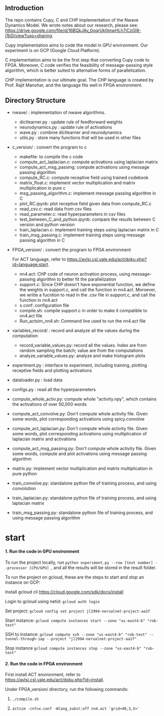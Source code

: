 ## Introduction

The repo contains Cupy, C and CHP implementation of the Nwave Dynamics Model. We wrote notes about our research, please see: https://drive.google.com/file/d/16BQkJAv_0oqrUk0mwHLh7jCzGl8-j1bD/view?usp=sharing.

Cupy implementation aims to code the model in GPU environment. Our experiment is on GCP (Google Cloud Platform).

C implementation aims to be the first step that converting Cupy code to FPGA. Moreover, C code verifies the feasibility of message-passing style algorithm, which is better suited to alternative forms of parallelization.

CHP implementation is our ultimate goal. The CHP language is created by Prof. Rajit Manohar, and the language fits well in FPGA environment. 

## Directory Structure
- nwave/ : implementation of nwave algorithms.
    - dictlearner.py :  update rule of feedforward weights
    - neurodynamics.py : update rule of activations
    - wave.py : combine dictlearner and neurodynamics
    - utils.py : store many functions that will be used in other files

- c_version/ : convert the program to c
  
    - makefile: to compile the c code
    - compute_act_laplacian.c: compute activations using laplacian matrix
    - compute_act_msg_passing: compute activations using  message passing algorithm
    - compute_RC.c: compute receptive field using trained codebook
    - matrix_float.c: implement vector multiplication and matrix multiplication in pure c
    - msg_passing_algorithm.c: implement message passing algorithm in C
    - plot_RC.ipynb: plot receptive field given data from compute_RC.c 
    - read_csv.c: read data from csv files
    - read_parameter.c: read hyperparameters in csv files
    - test_between_C_and_python.ipynb: compare the results between C version and python version
    - train_laplacian.c: implement training steps using laplacian matrix in C
    - train_msg_passing.c: implement training steps using message passing algorithm in C
    
- FPGA_version/ : convert the program to FPGA environment

    For ACT language, refer to https://avlsi.csl.yale.edu/act/doku.php?id=language:start.
    - nn4.act: CHP code of neuron activation process, using message-passing algorithm to better fit the parallelization
    - support.c: Since CHP doesn't have exponential function, we define the weights in support.c, and call the function in nn4.act. Moroever, we writie a fucntion to read in the .csv file in support.c, and call the function in nn4.act
    - x.conf: configuration file
    - compile.sh: compile support.c in order to make it compatible to nn4.act file
    - Run_actsim_nn4.sh: Command line used to run the nn4.act file

- variables_record/ : record and analyze all the values during the computation
    - record_variable_values.py: record all the values. Index are from random sampling the batch; value are from the computations
    - analyze_variable_values.py: analyze and make histogram plots

- experiment.py : interface to experiment, including training, plotting receptive fields and plotting activations

- dataloader.py : load data 

- configs.py : read all the hyperparameters

- compute_whole_activ.py: compute whole "activity.npy", which contains the activations of over 50,000 words
- compute_act_convolve.py: Don't compute whole activity file. Given some words, plot corresponding activations using spicy.convolve
- compute_act_laplacian.py: Don't compute whole activity file. Given some words, plot corresponding activations using multiplication of laplacian matrix and activations
- compute_act_msg_passing.py: Don't compute whole activity file. Given some words, compute and plot activations using message passing algorithm
- matrix.py: implement vector multiplication and matrix multiplication in pure python
- train_convolve.py: standalone python file of training process, and using convolution
- train_laplacian.py: standalone python file of training process, and using laplacian matrix
- train_msg_passing.py: standalone python file of training process, and using message passing algorithm

# start 

#### 1. Run the code in GPU environment

To run the project locally, run `python experiment.py --row [test number] --processor [CPU/GPU] `, and all the results will be stored in the result folder.

To run the project on gcloud, these are the steps to start and stop an instance on GCP:

Install gcloud cli
  https://cloud.google.com/sdk/docs/install

Login to gcloud using netid:
  `gcloud auth login`

Set project:
  `gcloud config set project jl2994-nerualnet-project-aa1f`

Start instance:
  `gcloud compute instances start --zone "us-east4-b" "rob-test"`

SSH to instance:
  `gcloud compute ssh --zone "us-east4-b" "rob-test" --tunnel-through-iap --project "jl2994-nerualnet-project-aa1f"`

Stop instance
  `gcloud compute instances stop --zone "us-east4-b" "rob-test"`

#### 2. Run the code in FPGA environment

First install ACT environment, refer to https://avlsi.csl.yale.edu/act/doku.php?id=install.

Under FPGA_version/ directory, run the following commands:

1. `./compile.sh`

2. `actsim -cnf=x.conf -Wlang_subst:off nn4.act 'grid<40,3,5>'`

   